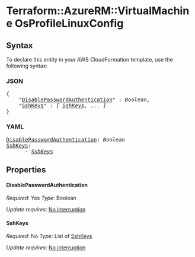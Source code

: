 # Terraform::AzureRM::VirtualMachine OsProfileLinuxConfig

## Syntax

To declare this entity in your AWS CloudFormation template, use the following syntax:

### JSON

<pre>
{
    "<a href="#disablepasswordauthentication" title="DisablePasswordAuthentication">DisablePasswordAuthentication</a>" : <i>Boolean</i>,
    "<a href="#sshkeys" title="SshKeys">SshKeys</a>" : <i>[ <a href="osprofilelinuxconfig-sshkeys.md">SshKeys</a>, ... ]</i>
}
</pre>

### YAML

<pre>
<a href="#disablepasswordauthentication" title="DisablePasswordAuthentication">DisablePasswordAuthentication</a>: <i>Boolean</i>
<a href="#sshkeys" title="SshKeys">SshKeys</a>: <i>
      - <a href="osprofilelinuxconfig-sshkeys.md">SshKeys</a></i>
</pre>

## Properties

#### DisablePasswordAuthentication

_Required_: Yes
_Type_: Boolean

_Update requires_: [No interruption](https://docs.aws.amazon.com/AWSCloudFormation/latest/UserGuide/using-cfn-updating-stacks-update-behaviors.html#update-no-interrupt)

#### SshKeys

_Required_: No
_Type_: List of <a href="osprofilelinuxconfig-sshkeys.md">SshKeys</a>

_Update requires_: [No interruption](https://docs.aws.amazon.com/AWSCloudFormation/latest/UserGuide/using-cfn-updating-stacks-update-behaviors.html#update-no-interrupt)

